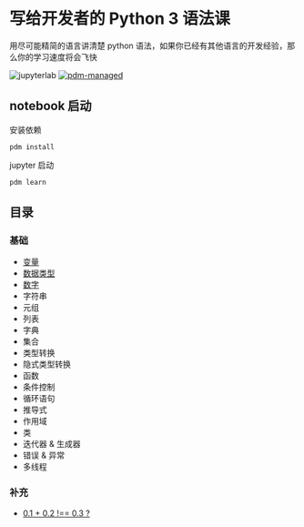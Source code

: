 # 写给开发者的 Python 3 语法课

用尽可能精简的语言讲清楚 python 语法，如果你已经有其他语言的开发经验，那么你的学习速度将会飞快

![jupyterlab](https://img.shields.io/badge/jupyterlab-F37626)
[![pdm-managed](https://img.shields.io/badge/pdm-managed-blueviolet)](https://pdm.fming.dev)

## notebook 启动

安装依赖

`pdm install`

jupyter 启动

`pdm learn`

## 目录

### 基础

- [变量](https://nbviewer.jupyter.org/github/binghuis/python3-course-for-devs/blob/main/src/python3_course_for_devs/notebooks/var.ipynb)
- [数据类型](https://nbviewer.jupyter.org/github/binghuis/python3-course-for-devs/blob/main/src/python3_course_for_devs/notebooks/types.ipynb)
- [数字](https://nbviewer.jupyter.org/github/binghuis/python3-course-for-devs/blob/main/src/python3_course_for_devs/notebooks/number.ipynb)
- 字符串
- 元组
- 列表
- 字典
- 集合
- 类型转换
- 隐式类型转换
- 函数
- 条件控制
- 循环语句
- 推导式
- 作用域
- 类
- 迭代器 & 生成器
- 错误 & 异常
- 多线程

### 补充

- [0.1 + 0.2 !== 0.3 ?](https://nbviewer.jupyter.org/github/binghuis/python3-course-for-devs/blob/main/src/python3_course_for_devs/notebooks/float_calc.ipynb)



